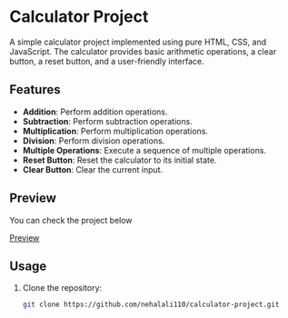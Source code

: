 # Calculator Project

A simple calculator project implemented using pure HTML, CSS, and JavaScript. The calculator provides basic arithmetic operations, a clear button, a reset button, and a user-friendly interface.

## Features

- **Addition**: Perform addition operations.
- **Subtraction**: Perform subtraction operations.
- **Multiplication**: Perform multiplication operations.
- **Division**: Perform division operations.
- **Multiple Operations**: Execute a sequence of multiple operations.
- **Reset Button**: Reset the calculator to its initial state.
- **Clear Button**: Clear the current input.

## Preview

You can check the project below

[Preview](https://nehalali110.github.io/calculatorOdin/)

## Usage

1. Clone the repository:

   ```bash
   git clone https://github.com/nehalali110/calculator-project.git
